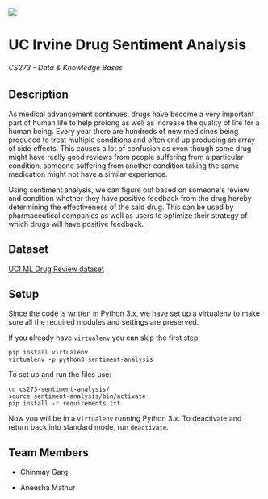 <img src="https://travis-ci.com/chippermist/cs273-sentiment-analysis.svg?branch=master" />

# UC Irvine Drug Sentiment Analysis
###### CS273 - Data & Knowledge Bases

## Description

As medical advancement continues, drugs have become a very important part of human life to help prolong as well as increase the quality of life for a human being. Every year there are hundreds of new medicines being produced to treat multiple conditions and often end up producing an array of side effects. This causes a lot of confusion as even though some drug might have really good reviews from people suffering from a particular condition, someone suffering from another condition taking the same medication might not have a similar experience. 

Using sentiment analysis, we can figure out based on someone's review and condition whether they have positive feedback from the drug hereby determining the effectiveness of the said drug. This can be used by pharmaceutical companies as well as users to optimize their strategy of which drugs will have positive feedback. 


## Dataset 

[UCI ML Drug Review dataset](https://www.kaggle.com/jessicali9530/kuc-hackathon-winter-2018)


## Setup

Since the code is written in Python 3.x, we have set up a virtualenv to make sure all the required modules and settings are preserved.

If you already have `virtualenv` you can skip the first step:
```
pip install virtualenv
virtualenv -p python3 sentiment-analysis
```

To set up and run the files use:
```
cd cs273-sentiment-analysis/
source sentiment-analysis/bin/activate
pip install -r requirements.txt
```
Now you will be in a `virtualenv` running Python 3.x. To deactivate and return back into standard mode, run `deactivate`.


## Team Members

* Chinmay Garg

* Aneesha Mathur
